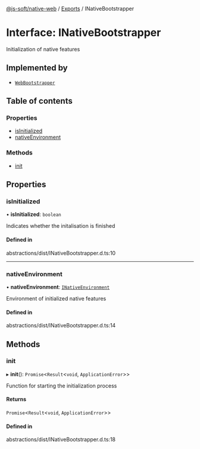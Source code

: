 [@js-soft/native-web](../README.md) / [Exports](../modules.md) / INativeBootstrapper

# Interface: INativeBootstrapper

Initialization of native features

## Implemented by

-   [`WebBootstrapper`](../classes/WebBootstrapper.md)

## Table of contents

### Properties

-   [isInitialized](INativeBootstrapper.md#isinitialized)
-   [nativeEnvironment](INativeBootstrapper.md#nativeenvironment)

### Methods

-   [init](INativeBootstrapper.md#init)

## Properties

### isInitialized

• **isInitialized**: `boolean`

Indicates whether the initalisation is finished

#### Defined in

abstractions/dist/INativeBootstrapper.d.ts:10

---

### nativeEnvironment

• **nativeEnvironment**: [`INativeEnvironment`](INativeEnvironment.md)

Environment of initialized native features

#### Defined in

abstractions/dist/INativeBootstrapper.d.ts:14

## Methods

### init

▸ **init**(): `Promise`<`Result`<`void`, `ApplicationError`\>\>

Function for starting the initialization process

#### Returns

`Promise`<`Result`<`void`, `ApplicationError`\>\>

#### Defined in

abstractions/dist/INativeBootstrapper.d.ts:18
